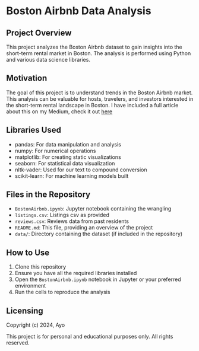 # Boston Airbnb Data Analysis

## Project Overview
This project analyzes the Boston Airbnb dataset to gain insights into the short-term rental market in Boston. The analysis is performed using Python and various data science libraries. 

## Motivation
The goal of this project is to understand trends in the Boston Airbnb market. This analysis can be valuable for hosts, travelers, and investors interested in the short-term rental landscape in Boston. I have included a full article about this on my Medium, check it out [here](https://medium.com/@mosakuayo/discover-bostons-airbnb-gold-rush-977077bb900b)

## Libraries Used
- pandas: For data manipulation and analysis
- numpy: For numerical operations
- matplotlib: For creating static visualizations
- seaborn: For statistical data visualization
- nltk-vader: Used for our text to compound conversion
- scikit-learn: For machine learning models built

## Files in the Repository
- `BostonAirbnb.ipynb`: Jupyter notebook containing the wrangling
- `listings.csv`: Listings csv as provided
- `reviews.csv`: Reviews data from past residents
- `README.md`: This file, providing an overview of the project
- `data/`: Directory containing the dataset (if included in the repository)


## How to Use
1. Clone this repository
2. Ensure you have all the required libraries installed
3. Open the `BostonAirbnb.ipynb` notebook in Jupyter or your preferred environment
4. Run the cells to reproduce the analysis


## Licensing 
Copyright (c) 2024, Ayo

This project is for personal and educational purposes only. All rights reserved.


